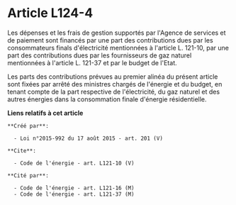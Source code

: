 # Article L124-4

Les dépenses et les frais de gestion supportés par l'Agence de services et de paiement sont financés par une part des
contributions dues par les consommateurs finals d'électricité mentionnées à l'article L. 121-10, par une part des
contributions dues par les fournisseurs de gaz naturel mentionnées à l'article L. 121-37 et par le budget de l'Etat. 

Les parts des contributions prévues au premier alinéa du présent article sont fixées par arrêté des ministres chargés de
l'énergie et du budget, en tenant compte de la part respective de l'électricité, du gaz naturel et des autres énergies dans
la consommation finale d'énergie résidentielle.

**Liens relatifs à cet article**

	**Créé par**:

	  - Loi n°2015-992 du 17 août 2015 - art. 201 (V)

	**Cite**:

	  - Code de l'énergie - art. L121-10 (V)

	**Cité par**:

	  - Code de l'énergie - art. L121-16 (M)
	  - Code de l'énergie - art. L121-37 (M)
